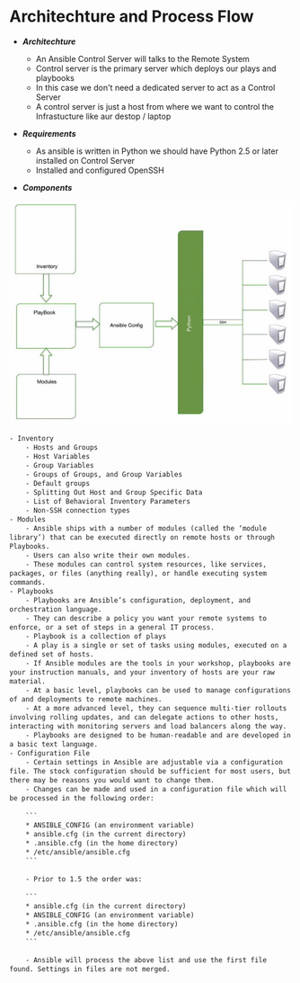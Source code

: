 # Architechture and Process Flow

- ***Architechture***
	- An Ansible Control Server will talks to the Remote System
	- Control server is the primary server which deploys our plays and playbooks
	- In this case we don't need a dedicated server to act as a Control Server
	- A control server is just a host from where we want to control the Infrastucture like aur destop / laptop

- ***Requirements***
	- As ansible is written in Python we should have Python 2.5 or later installed on Control Server
	- Installed and configured OpenSSH

- ***Components***

![AnsibleComponents](images/01-Components.JPG)

	- Inventory
		- Hosts and Groups
		- Host Variables
		- Group Variables
		- Groups of Groups, and Group Variables
		- Default groups
		- Splitting Out Host and Group Specific Data
		- List of Behavioral Inventory Parameters
		- Non-SSH connection types
	- Modules
		- Ansible ships with a number of modules (called the ‘module library’) that can be executed directly on remote hosts or through Playbooks.
		- Users can also write their own modules.
		- These modules can control system resources, like services, packages, or files (anything really), or handle executing system commands.
	- Playbooks
		- Playbooks are Ansible’s configuration, deployment, and orchestration language.
		- They can describe a policy you want your remote systems to enforce, or a set of steps in a general IT process.
		- Playbook is a collection of plays
		- A play is a single or set of tasks using modules, executed on a defined set of hosts.
		- If Ansible modules are the tools in your workshop, playbooks are your instruction manuals, and your inventory of hosts are your raw material.
		- At a basic level, playbooks can be used to manage configurations of and deployments to remote machines.
		- At a more advanced level, they can sequence multi-tier rollouts involving rolling updates, and can delegate actions to other hosts, interacting with monitoring servers and load balancers along the way.
		- Playbooks are designed to be human-readable and are developed in a basic text language.
	- Configuration File
		- Certain settings in Ansible are adjustable via a configuration file. The stock configuration should be sufficient for most users, but there may be reasons you would want to change them.
		- Changes can be made and used in a configuration file which will be processed in the following order:
		
		```
		* ANSIBLE_CONFIG (an environment variable)
		* ansible.cfg (in the current directory)
		* .ansible.cfg (in the home directory)
		* /etc/ansible/ansible.cfg
		```

		- Prior to 1.5 the order was:

		```
		* ansible.cfg (in the current directory)
		* ANSIBLE_CONFIG (an environment variable)
		* .ansible.cfg (in the home directory)
		* /etc/ansible/ansible.cfg
		```

		- Ansible will process the above list and use the first file found. Settings in files are not merged.
